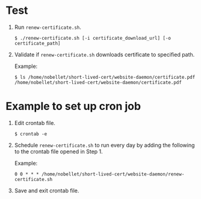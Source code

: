 # Test

1.  Run `renew-certificate.sh`.
    ```
    $ ./renew-certificate.sh [-i certificate_download_url] [-o certificate_path]
    ```

2. Validate if `renew-certificate.sh` downloads certificate to specified path.
    
    Example:
    ```
    $ ls /home/nobellet/short-lived-cert/website-daemon/certificate.pdf
    /home/nobellet/short-lived-cert/website-daemon/certificate.pdf
    ```

# Example to set up cron job

1. Edit crontab file.
    ```
    $ crontab -e
    ```

2. Schedule `renew-certificate.sh` to run every day by adding the following to the crontab file opened in Step 1.
    
    Example:
    ```
    0 0 * * * /home/nobellet/short-lived-cert/website-daemon/renew-certificate.sh
    ```

3. Save and exit crontab file.